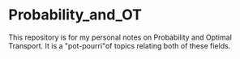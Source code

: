 # Probability_and_OT
This repository is for my personal notes on Probability and Optimal Transport. It is a "pot-pourri"of topics relating both of these fields.
